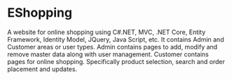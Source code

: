 # EShopping
A website for online shopping using C#.NET, MVC, .NET Core, Entity Framework, Identity Model, JQuery, Java Script, etc.
It contains Admin and Customer areas or user types.
Admin contains pages to add, modify and remove master data along with user management.
Customer contains pages for online shopping. Specifically product selection, search and order placement and updates.
